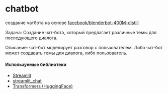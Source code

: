 # chatbot

создание чатбота на основе [facebook/blenderbot-400M-distill](facebook/blenderbot-400M-distill)

Задача: Создание чат-бота, который предлагает различные темы для последующего диалога.

Описание: чат-бот моделирует разговор с пользователем. Либо чат-бот может создавать темы для диалога, либо пользователь.

#### Используемые библиотеки
* [Streamlit](https://streamlit.io)
* [streamlit_chat](https://streamlit.io)
* [Transformers (HuggingFace)](https://huggingface.co)

